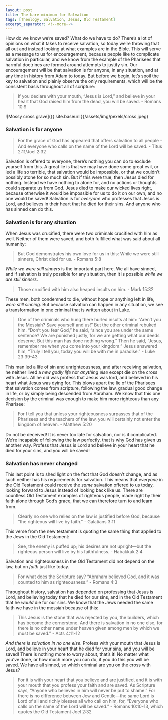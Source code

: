 ```yaml
---
layout: post
title: The bare minimum for Salvation
tags: [Theology, Salvation, Jesus, Old Testament]
excerpt_separator: <!--more-->
---
```


How do we know we’re saved? What do we have to do? There’s a lot of opinions on what it takes to receive salvation, so today we’re throwing that all out and instead looking at what examples are in the Bible. This will serve as a message to us for encouragement, because people like to complicate salvation in particular, and we know from the example of the Pharisees that harmful doctrines are formed around attempts to justify sin. Our encouragement will be that salvation is for anyone, in any situation, and at any time in history from Adam to today. But before we begin, let’s spoil the key to salvation and plainly observe the only requirements, which will be the consistent basis throughout all of scripture:

>If you declare with your mouth, “Jesus is Lord,” and believe in your heart that God raised him from the dead, you will be saved. - Romans 10:9

<!--more-->

![Mossy cross grave]({{ site.baseurl }}/assets/img/pexels/cross.jpeg)

### Salvation is for anyone

>For the grace of God has appeared that offers salvation to all people - And everyone who calls on the name of the Lord will be saved. - Titus 2:11/Joel 2:32

Salvation is offered to everyone, there’s nothing you can do to exclude yourself from this. A great lie is that we may have done some great evil, or led a life so terrible, that salvation would be impossible, or that we couldn’t possibly atone for so much sin. But if this were true, then Jesus died for nothing. Instead we have nothing to atone for, and no actions or thoughts could separate us from God. Jesus died to make our wicked lives right, because otherwise it would be impossible for us to do it on our own, and no one would be saved! Salvation is for *everyone* who professes that Jesus is Lord, and believes in their heart that he died for their sins. And anyone who has sinned can do this.

### Salvation is for any situation

When Jesus was crucified, there were two criminals crucified with him as well. Neither of them were saved, and both fulfilled what was said about all humanity:

>But God demonstrates his own love for us in this: While we were still sinners, Christ died for us. - Romans 5:8

*While we were still sinners* is the important part here. We all have sinned, and if salvation is truly possible for any situation, then it is possible *while we are still sinners*.

>Those crucified with him also heaped insults on him. - Mark 15:32

These men, both condemned to die, without hope or anything left in life, *were still sinning*. But because salvation can happen in any situation, we see a transformation in one criminal that is written about in Luke.

>One of the criminals who hung there hurled insults at him: “Aren’t you the Messiah? Save yourself and us!” But the other criminal rebuked him. “Don’t you fear God,” he said, “since you are under the same sentence? We are punished justly, for we are getting what our deeds deserve. But this man has done nothing wrong.” Then he said, “Jesus, remember me when you come into your kingdom.” Jesus answered him, “Truly I tell you, today you will be with me in paradise.” - Luke 23:39-43

This man led a life of sin and unrighteousness, and after receiving salvation, he neither lived a *new godly life* nor *anything else* except die on the cross with Jesus. All he did was profess that Jesus was lord, and believed in his heart what Jesus was dying for. This blows apart the lie of the Pharisees that salvation comes from scripture, following the law, gradual good change in life, or by simply being descended from Abraham. We know that this one decision by the criminal was enough to make him more righteous than any Pharisee:

>For I tell you that unless your righteousness surpasses that of the Pharisees and the teachers of the law, you will certainly not enter the kingdom of heaven. - Matthew 5:20

Do not be deceived! It is never too late for salvation, nor is it complicated. We’re incapable of following the law perfectly, that is why God has given us another way. Profess that Jesus is Lord and believe in your heart that he died for your sins, and you will be saved!

### Salvation has never changed

This last point is to shed light on the fact that God doesn’t change, and as such neither has his requirements for salvation. This means that *everyone* in the Old Testament could receive the *same* salvation offered to us today, looking forward to Jesus instead of looking back like us. There are countless Old Testament examples of righteous people, made right by their faith alone through God’s grace, that we can therefore turn to and learn from.

>Clearly no one who relies on the law is justified before God, because “the righteous will live by faith." - Galatians 3:11

This verse from the new testament is quoting the same thing that applied to the Jews in the Old Testament:

>See, the enemy is puffed up; his desires are not upright—but the righteous person will live by his faithfulness. - Habakkuk 2:4

Salvation and righteousness in the Old Testament did not depend on the law, but on *faith* just like today.

>For what does the Scripture say? “Abraham believed God, and it was counted to him as righteousness.” - Romans 4:3

Throughout history, salvation has depended on professing that Jesus is Lord, and believing today that he died for our sins, and in the Old Testament that he *would* die for our sins. We know that the Jews needed the same faith we have in the messiah because of this:

>This Jesus is the stone that was rejected by you, the builders, which has become the cornerstone. And there is salvation in no one else, for there is no other name under heaven given among men by which we must be saved.” - Acts 4:11-12

*And there is salvation in no one else*. Profess with your mouth that Jesus is Lord, and believe in your heart that he died for your sins, and you will be saved! There is nothing more to worry about, that’s it! No matter what you’ve done, or how much more you can do, if you do this you will be saved. We have all sinned, so which criminal are you on the cross with Jesus?

>For it is with your heart that you believe and are justified, and it is with your mouth that you profess your faith and are saved. As Scripture says, “Anyone who believes in him will never be put to shame.” For there is no difference between Jew and Gentile—the same Lord is Lord of all and richly blesses all who call on him, for, “Everyone who calls on the name of the Lord will be saved.” - Romans 10:10-13, which quotes the Old Testament Joel 2:32
